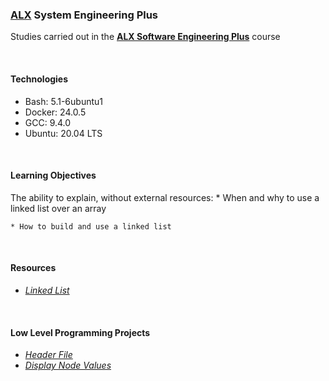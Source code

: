 ### [ALX](https://www.alxafrica.com/) System Engineering Plus

Studies carried out in the **[ALX Software Engineering Plus](https://www.alxafrica.com/software-engineering-plus/)** course

<br />

#### Technologies

* Bash:     5.1-6ubuntu1
* Docker:   24.0.5
* GCC:      9.4.0
* Ubuntu:   20.04 LTS

<br />

#### Learning Objectives

The ability to explain, without external resources:
    * When and why to use a linked list over an array

    * How to build and use a linked list

<br />

#### Resources

* _[Linked List](https://www.youtube.com/watch?v=udapt4FGY20)_

<br />

#### Low Level Programming Projects

* _[Header File](list.h)_
* _[Display Node Values](0-print_list.c)_

<br />
